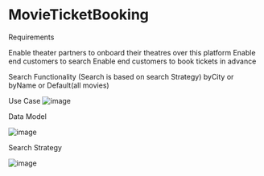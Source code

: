 # MovieTicketBooking

Requirements

Enable theater partners to onboard their theatres over this platform 
Enable end customers to search
Enable end customers to book tickets in advance


Search Functionality (Search is based on search Strategy)
byCity or byName or Default(all movies)


Use Case
![image](https://github.com/user-attachments/assets/9c2a8f01-8f3a-4473-81cc-c8c23882d022)


Data Model

![image](https://github.com/user-attachments/assets/330c81f0-68ef-4c00-9dcd-b02a97f59ea7)


Search Strategy

![image](https://github.com/user-attachments/assets/4e7cfe30-e486-4bda-9e6d-befaa7b406d8)

